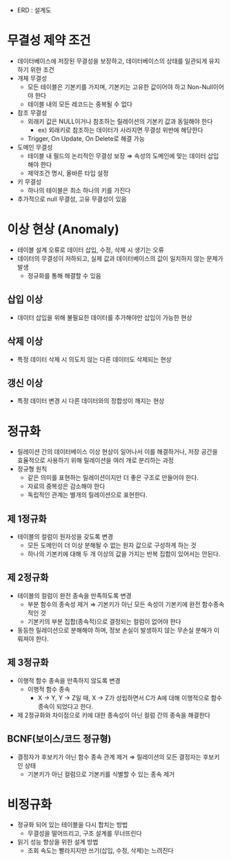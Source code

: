 - ERD : 설계도

# 무결성 제약 조건

- 데이터베이스에 저장된 무결성을 보장하고, 데이터베이스의 상태를 일관되게 유지하기 위한 조건
- 개체 무결성
    - 모든 테이블은 기본키를 가지며, 기본키는 고유한 값이어야 하고 Non-Null이어야 한다
    - 테이블 내의 모든 레코드는 중복될 수 없다
- 참조 무결성
    - 외래키 값은 NULL이거나 참조하는 릴레이션의 기본키 값과 동일해야 한다
        - ex) 외래키로 참조하는 데이터가 사라지면 무결성 위반에 해당한다
    - Trigger, On Update, On Delete로 해결 가능
- 도메인 무결성
    - 테이블 내 필드의 논리적인 무결성 보장 ⇒ 속성의 도메인에 맞는 데이터 삽입 해야 한다
    - 제약조건 명시, 올바른 타입 설정
- 키 무결성
    - 하나의 테이블은 최소 하나의 키를 가진다
- 추가적으로 null 무결성, 고유 무결성이 있음

# 이상 현상 (Anomaly)

- 테이블 설계 오류로 데이터 삽입, 수정, 삭제 시 생기는 오류
- 데이터의 무결성이 저하되고, 실제 값과 데이터베이스의 값이 일치하지 않는 문제가 발생
    - 정규화를 통해 해결할 수 있음

## 삽입 이상

- 데이터 삽입을 위해 불필요한 데이터를 추가해야만 삽입이 가능한 현상

## 삭제 이상

- 특정 데이터 삭제 시 의도치 않는 다른 데이터도 삭제되는 현상

## 갱신 이상

- 특정 데이터 변경 시 다른 데이터와의 정합성이 깨지는 현상

# 정규화

- 릴레이션 간의 데이터베이스 이상 현상이 일어나서 이를 해결하거나, 저장 공간을 효율적으로 사용하기 위해 릴레이션을 여러 개로 분리하는 과정
- 정규형 원칙
    - 같은 의미를 표현하는 릴레이션이지만 더 좋은 구조로 만들어야 한다.
    - 자료의 중복성은 감소해야 한다
    - 독립적인 관계는 별개의 릴레이션으로 표현한다.

## 제 1정규화

- 테이블의 컬럼이 원자성을 갖도록 변경
    - 모든 도메인이 더 이상 분해될 수 없는 원자 값으로 구성하게 하는 것
    - 하나의 기본키에 대해 두 개 이상의 값을 가지는 반복 집합이 있어서는 안된다.

## 제 2정규화

- 테이블의 컬럼이 완전 종속을 만족하도록 변경
    - 부분 함수의 종속성 제거 ⇒ 기본키가 아닌 모든 속성이 기본키에 완전 함수종속적인 것
    - 기본키의 부분 집합(종속적)으로 결정되는 컬럼이 없어야 한다
- 동등한 릴레이션으로 분해해야 하며, 정보 손실이 발생하지 않는 무손실 분해가 이뤄져야 한다.

## 제 3정규화

- 이행적 함수 종속을 만족하지 않도록 변경
    - 이행적 함수 종속
        - X → Y, Y → Z일 때, X → Z가 성립하면서 C가 A에 대해 이행적으로 함수 종속이 되었다고 한다.
- 제 2정규화와 차이점으로 키에 대한 종속성이 아닌 컬럼 간의 종속을 해결한다

## BCNF(보이스/코드 정규형)

- 결정자가 후보키가 아닌 함수 종속 관계 제거 ⇒ 릴레이션의 모든 결정자는 후보키인 상태
    - 기본키가 아닌 컬럼으로 기본키를 식별할 수 있는 종속 제거

# 비정규화

- 정규화 되어 있는 테이블을 다시 합치는 방법
    - 무결성을 떨어뜨리고, 구조 설계를 무너뜨린다
- 읽기 성능 향상을 위한 설계 방법
    - 조회 속도는 빨라지지만 쓰기(삽입, 수정, 삭제)는 느려진다
